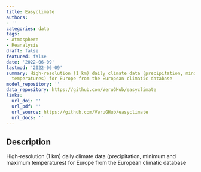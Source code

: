 ```yaml
---
title: Easyclimate
authors:
- ''
categories: data
tags:
- Atmosphere
- Reanalysis
draft: false
featured: false
date: '2022-06-09'
lastmod: '2022-06-09'
summary: High-resolution (1 km) daily climate data (precipitation, minimum and maximum
  temperatures) for Europe from the European climatic database
model_repository: ''
data_repository: https://github.com/VeruGHub/easyclimate
links:
  url_doi: ''
  url_pdf: ''
  url_source: https://github.com/VeruGHub/easyclimate
  url_docs: ''
---
```


## Description

High-resolution (1 km) daily climate data (precipitation, minimum and maximum temperatures) for Europe from the European climatic database

